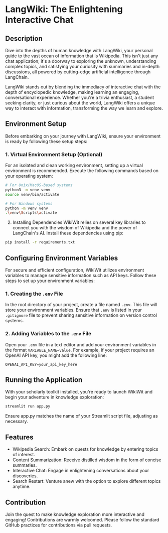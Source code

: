 
# LangWiki: The Enlightening Interactive Chat

## Description

Dive into the depths of human knowledge with LangWiki, your personal guide to the vast ocean of information that is Wikipedia. This isn't just any chat application; it's a doorway to exploring the unknown, understanding complex topics, and satisfying your curiosity with summaries and in-depth discussions, all powered by cutting-edge artificial intelligence through LangChain.

LangWiki stands out by blending the immediacy of interactive chat with the depth of encyclopedic knowledge, making learning an engaging, conversational experience. Whether you're a trivia enthusiast, a student seeking clarity, or just curious about the world, LangWiki offers a unique way to interact with information, transforming the way we learn and explore.

## Environment Setup

Before embarking on your journey with LangWiki, ensure your environment is ready by following these setup steps:

### 1. Virtual Environment Setup (Optional)

For an isolated and clean working environment, setting up a virtual environment is recommended. Execute the following commands based on your operating system:

```bash
# For Unix/MacOS-based systems
python3 -m venv venv
source venv/bin/activate
```
```bash
# For Windows systems
python -m venv venv
.\venv\Scripts\activate
```
2. Installing Dependencies
WikiWit relies on several key libraries to connect you with the wisdom of Wikipedia and the power of LangChain's AI. Install these dependencies using pip:

```bash
pip install -r requirements.txt
```
## Configuring Environment Variables

For secure and efficient configuration, WikiWit utilizes environment variables to manage sensitive information such as API keys. Follow these steps to set up your environment variables:

### 1. Creating the `.env` File

In the root directory of your project, create a file named `.env`. This file will store your environment variables. Ensure that `.env` is listed in your `.gitignore` file to prevent sharing sensitive information on version control systems.

### 2. Adding Variables to the `.env` File

Open your `.env` file in a text editor and add your environment variables in the format `VARIABLE_NAME=value`. For example, if your project requires an OpenAI API key, you might add the following line:

```plaintext
OPENAI_API_KEY=your_api_key_here
```

## Running the Application
With your scholarly toolkit installed, you're ready to launch WikiWit and begin your adventure in knowledge exploration:

```bash
streamlit run app.py
```
Ensure app.py matches the name of your Streamlit script file, adjusting as necessary.

## Features
- Wikipedia Search: Embark on quests for knowledge by entering topics of interest.
- Content Summarization: Receive distilled wisdom in the form of concise summaries.
- Interactive Chat: Engage in enlightening conversations about your discoveries.
- Search Restart: Venture anew with the option to explore different topics anytime.

 
## Contribution
Join the quest to make knowledge exploration more interactive and engaging! Contributions are warmly welcomed. Please follow the standard GitHub practices for contributions via pull requests.







